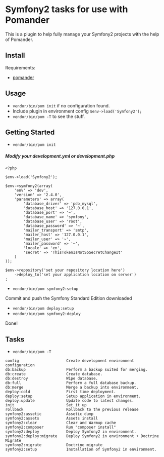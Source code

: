 Symfony2 tasks for use with Pomander
=================================================

This is a plugin to help fully manage your Symfony2 projects
with the help of Pomander.

Install
-------

Requirements:

- [pomander](https://github.com/tamagokun/pomander)

Usage
-----

* `vendor/bin/pom init` if no configuration found.
* Include plugin in environment config `$env->load('Symfony2');`
* `vendor/bin/pom -T` to see the stuff.

Getting Started
---------------

* `vendor/bin/pom init`

##### Modify your development.yml or development.php

```
<?php

$env->load('Symfony2');

$env->symfony2(array(
	'env' => 'dev',
    'version' => '2.4.0',
    'parameters' => array(
        'database_driver' => 'pdo_mysql',
        'database_host' => '127.0.0.1',
        'database_port' => '~',
        'database_name' => 'symfony',
        'database_user' => 'root',
        'database_password' => '~',
        'mailer_transport' => 'smtp',
        'mailer_host' => '127.0.0.1',
        'mailer_user' => '~',
        'mailer_password' => '~',
        'locale' => 'en',
        'secret' => 'ThisTokenIsNotSoSecretChangeIt'
    )
));

$env->repository('set your repository location here')
    ->deploy_to('set your application location on server')
;
```

* `vendor/bin/pom symfony2:setup`

Commit and push the Symfony Standard Edition downloaded

* `vendor/bin/pom deploy:setup`  
* `vendor/bin/pom symfony2:deploy`

Done!

Tasks
---------------

* `vendor/bin/pom -T`

```
config                     Create development environment configuration
db:backup                  Perform a backup suited for merging.
db:create                  Create database.
db:destroy                 Wipe database.
db:full                    Perform a full database backup.
db:merge                   Merge a backup into environment.
deploy:cold                First time deployment.
deploy:setup               Setup application in environment.
deploy:update              Update code to latest changes.
init                       Set it up
rollback                   Rollback to the previous release
symfony2:assetic           Assetic dump
symfony2:assets            Assets install
symfony2:clear             Clear and Warmup cache
symfony2:composer          Run "composer install"
symfony2:deploy            Deploy Symfony2 in environment.
symfony2:deploy:migrate    Deploy Symfony2 in environment + Doctrine Migrate
symfony2:migrate           Doctrine migrate
symfony2:setup             Installation of Symfony2 in environment.
```